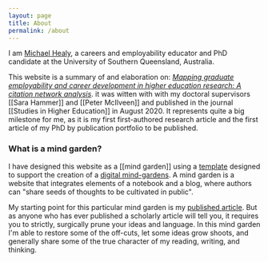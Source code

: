 ```yaml
---
layout: page
title: About
permalink: /about
---
```

I am [Michael Healy](www.mojohealy.com), a careers and employability educator and PhD candidate at the University of Southern Queensland, Australia. 

This website is a summary of and elaboration on: [*Mapping graduate employability and career development in higher education research: A citation network analysis*](https://www.tandfonline.com/doi/abs/10.1080/03075079.2020.1804851?journalCode=cshe20). it was witten with with my doctoral supervisors [[Sara Hammer]] and [[Peter McIlveen]] and published in the journal [[Studies in Higher Education]] in August 2020. It represents quite a big milestone for me, as it is my first first-authored research article and the first article of my PhD by publication portfolio to be published. 

### What is a mind garden? 
I have designed this website as a [[mind garden]] using a [template](https://maximevaillancourt.com/blog/setting-up-your-own-digital-garden-with-jekyll) designed to support the creation of a [digital mind-gardens](https://nesslabs.com/digital-garden-set-up). A mind garden is a website that integrates elements of a notebook and a blog, where authors can "share seeds of thoughts to be cultivated in public". 

My starting point for this particular mind garden is my [published article](https://www.tandfonline.com/doi/full/10.1080/03075079.2020.1804851). But as anyone who has ever published a scholarly article will tell you, it requires you to strictly, surgically prune your ideas and language. In this mind garden I'm able to restore some of the off-cuts, let some ideas grow shoots, and generally share some of the true character of my reading, writing, and thinking.  

